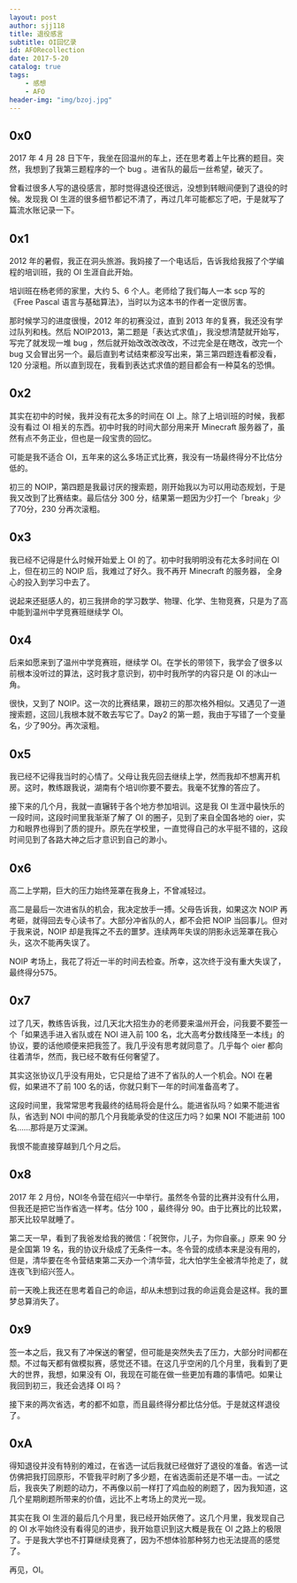 ```yaml
---
layout: post
author: sjj118
title: 退役感言
subtitle: OI回忆录
id: AFORecollection
date: 2017-5-20
catalog: true
tags:
    - 感想
    - AFO
header-img: "img/bzoj.jpg"
---
```


## 0x0

2017 年 4 月 28 日下午，我坐在回温州的车上，还在思考着上午比赛的题目。突然，我想到了我第三题程序的一个 bug 。进省队的最后一丝希望，破灭了。

曾看过很多人写的退役感言，那时觉得退役还很远，没想到转眼间便到了退役的时候。发现我 OI 生涯的很多细节都记不清了，再过几年可能都忘了吧，于是就写了篇流水账记录一下。

## 0x1

2012 年的暑假，我正在洞头旅游。我妈接了一个电话后，告诉我给我报了个学编程的培训班，我的 OI 生涯自此开始。

培训班在杨老师的家里，大约 5、6 个人。老师给了我们每人一本 scp 写的《Free Pascal 语言与基础算法》，当时以为这本书的作者一定很厉害。

那时候学习的进度很慢，2012 年的初赛没过，直到 2013 年的复赛，我还没有学过队列和栈。然后 NOIP2013，第二题是「表达式求值」，我没想清楚就开始写，写完了就发现一堆 bug ，然后就开始改改改改改，不过完全是在瞎改，改完一个 bug 又会冒出另一个。最后直到考试结束都没写出来，第三第四题连看都没看，120 分滚粗。所以直到现在，我看到表达式求值的题目都会有一种莫名的恐惧。

## 0x2

其实在初中的时候，我并没有花太多的时间在 OI 上。除了上培训班的时候，我都没有看过 OI 相关的东西。初中时我的时间大部分用来开 Minecraft 服务器了，虽然有点不务正业，但也是一段宝贵的回忆。

可能是我不适合 OI，五年来的这么多场正式比赛，我没有一场最终得分不比估分低的。

初三的 NOIP，第四题是我最讨厌的搜索题，刚开始我以为可以用动态规划，于是我又改到了比赛结束。最后估分 300 分，结果第一题因为少打一个「break」少了70分，230 分再次滚粗。

## 0x3

我已经不记得是什么时候开始爱上 OI 的了。初中时我明明没有花太多时间在 OI 上，但在初三的 NOIP 后，我难过了好久。我不再开 Minecraft 的服务器， 全身心的投入到学习中去了。

说起来还挺感人的，初三我拼命的学习数学、物理、化学、生物竞赛，只是为了高中能到温州中学竞赛班继续学 OI。

## 0x4

后来如愿来到了温州中学竞赛班，继续学 OI。在学长的带领下，我学会了很多以前根本没听过的算法，这时我才意识到，初中时我所学的内容只是 OI 的冰山一角。

很快，又到了 NOIP。这一次的比赛结果，跟初三的那次格外相似。又遇见了一道搜索题，这回儿我根本就不敢去写它了。Day2 的第一题，我由于写错了一个变量名，少了90分。再次滚粗。

## 0x5

我已经不记得我当时的心情了。父母让我先回去继续上学，然而我却不想离开机房。这时，教练跟我说，湖南有个培训你要不要去。我毫不犹豫的答应了。

接下来的几个月，我就一直辗转于各个地方参加培训。这是我 OI 生涯中最快乐的一段时间，这段时间里我渐渐了解了 OI 的圈子，见到了来自全国各地的 oier，实力和眼界也得到了质的提升。原先在学校里，一直觉得自己的水平挺不错的，这段时间见到了各路大神之后才意识到自己的渺小。

## 0x6

高二上学期，巨大的压力始终笼罩在我身上，不曾减轻过。

高二是最后一次进省队的机会，我决定放手一搏。父母告诉我，如果这次 NOIP 再考砸，就得回去专心读书了。大部分冲省队的人，都不会把 NOIP 当回事儿。但对于我来说，NOIP 却是我挥之不去的噩梦。连续两年失误的阴影永远笼罩在我心头，这次不能再失误了。

NOIP 考场上，我花了将近一半的时间去检查。所幸，这次终于没有重大失误了，最终得分575。

## 0x7

过了几天，教练告诉我，过几天北大招生办的老师要来温州开会，问我要不要签一个「如果选手进入省队或在 NOI 进入前 100 名，北大高考分数线降至一本线」的协议，要的话他顺便来把我签了。我几乎没有思考就同意了。几乎每个 oier 都向往着清华，然而，我已经不敢有任何奢望了。

其实这张协议几乎没有用处，它只是给了进不了省队的人一个机会。NOI 在暑假，如果进不了前 100 名的话，你就只剩下一年的时间准备高考了。

这段时间里，我常常思考我最终的结局将会是什么。能进省队吗？如果不能进省队，省选到 NOI 中间的那几个月我能承受的住这压力吗？如果 NOI 不能进前 100 名……那将是万丈深渊。

我恨不能直接穿越到几个月之后。

## 0x8

2017 年 2 月份，NOI冬令营在绍兴一中举行。虽然冬令营的比赛并没有什么用，但我还是把它当作省选一样考。估分 100 ，最终得分 90。由于比赛比的比较累，那天比较早就睡了。

第二天一早，看到了我爸发给我的微信：「祝贺你，儿子，为你自豪。」原来 90 分是全国第 19 名，我的协议升级成了无条件一本。冬令营的成绩本来是没有用的，但是，清华要在冬令营结束第二天办一个清华营，北大怕学生全被清华抢走了，就连夜飞到绍兴签人。

前一天晚上我还在思考着自己的命运，却从未想到过我的命运竟会是这样。我的噩梦总算消失了。

## 0x9

签一本之后，我又有了冲保送的奢望，但可能是突然失去了压力，大部分时间都在颓。不过每天都有做模拟赛，感觉还不错。在这几乎空闲的几个月里，我看到了更大的世界，我想，如果没有 OI，我现在可能在做一些更加有趣的事情吧。如果让我回到初三，我还会选择 OI 吗？

接下来的两次省选，考的都不如意，而且最终得分都比估分低。于是就这样退役了。

## 0xA

得知退役并没有特别的难过，在省选一试后我就已经做好了退役的准备。省选一试仿佛把我打回原形，不管我平时刷了多少题，在省选面前还是不堪一击。一试之后，我丧失了刷题的动力，不再像以前一样打了鸡血般的刷题了，因为我知道，这几个星期刷题所带来的价值，远比不上考场上的灵光一现。

其实在我 OI 生涯的最后几个月里，我已经开始厌倦了。这几个月里，我发现自己的 OI 水平始终没有看得见的进步，我开始意识到这大概是我在 OI 之路上的极限了。于是我大学也不打算继续竞赛了，因为不想体验那种努力也无法提高的感觉了。

再见，OI。